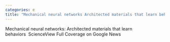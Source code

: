 ```yaml
---
categories: e
title: "Mechanical neural networks Architected materials that learn behaviors  Science"
---
```

Mechanical neural networks: Architected materials that learn behaviors&nbsp;&nbsp;ScienceView Full Coverage on Google News